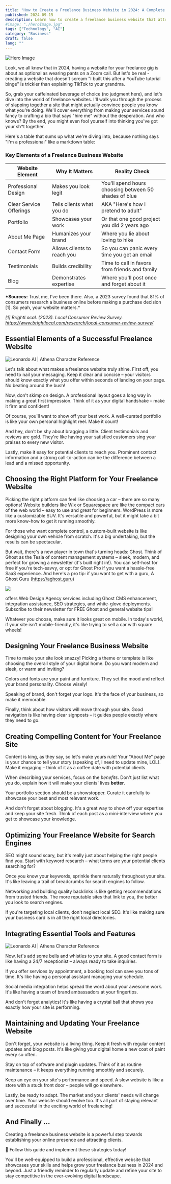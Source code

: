 ```yaml
---
title: "How to Create a Freelance Business Website in 2024: A Complete Guide (Or How to Pretend You're a Real Business)"
published: 2024-09-15
description: Learn how to create a freelance business website that attracts clients and showcases your skills. Follow our step-by-step guide for success in 2024.
#image: "./heroImage.jpg"
tags: ["Technology", "AI"]
category: "Business"
draft: false
lang: ""
---
```


![Hero Image](./heroImage.jpg)

Look, we all know that in 2024, having a website for your freelance gig is about as optional as wearing pants on a Zoom call. But let's be real - creating a website that doesn't scream "I built this after a YouTube tutorial binge" is trickier than explaining TikTok to your grandma.


So, grab your caffeinated beverage of choice (no judgment here), and let's dive into the world of freelance websites. I'll walk you through the process of slapping together a site that might actually convince people you know what you're doing. We'll cover everything from making your services sound fancy to crafting a bio that says "hire me" without the desperation. And who knows? By the end, you might even fool yourself into thinking you've got your sh\*t together.

Here's a table that sums up what we're diving into, because nothing says "I'm a professional" like a markdown table:

### Key Elements of a Freelance Business Website

| Website Element         | Why It Matters              | Reality Check                                         |
| ----------------------- | --------------------------- | ----------------------------------------------------- |
| Professional Design     | Makes you look legit        | You'll spend hours choosing between 50 shades of blue |
| Clear Service Offerings | Tells clients what you do   | AKA "Here's how I pretend to adult"                   |
| Portfolio               | Showcases your work         | Or that one good project you did 2 years ago          |
| About Me Page           | Humanizes your brand        | Where you lie about loving to hike                    |
| Contact Form            | Allows clients to reach you | So you can panic every time you get an email          |
| Testimonials            | Builds credibility          | Time to call in favors from friends and family        |
| Blog                    | Demonstrates expertise      | Where you'll post once and forget about it            |

**\*Sources:** Trust me, I've been there. Also, a 2023 survey found that 81% of consumers research a business online before making a purchase decision [1]. So yeah, your website matters.\*

_[1] BrightLocal. (2023). Local Consumer Review Survey._ *https://www.brightlocal.com/research/local-consumer-review-survey/*

## Essential Elements of a Successful Freelance Website

![Leonardo AI | Athena Character Reference](https://res-2.cloudinary.com/ddicetqs5/image/upload/f_auto,fl_force_strip,q_auto:best/v1/wayfinder-ghost-blog/athena-freelance-site-article-inline-image)

Let's talk about what makes a freelance website truly shine. First off, you need to nail your messaging. Keep it clear and concise – your visitors should know exactly what you offer within seconds of landing on your page. No beating around the bush!

Now, don't skimp on design. A professional layout goes a long way in making a great first impression. Think of it as your digital handshake – make it firm and confident!

Of course, you'll want to show off your best work. A well-curated portfolio is like your own personal highlight reel. Make it count!

And hey, don't be shy about bragging a little. Client testimonials and reviews are gold. They're like having your satisfied customers sing your praises to every new visitor.

Lastly, make it easy for potential clients to reach you. Prominent contact information and a strong call-to-action can be the difference between a lead and a missed opportunity.

## Choosing the Right Platform for Your Freelance Website

Picking the right platform can feel like choosing a car – there are so many options! Website builders like Wix or Squarespace are like the compact cars of the web world – easy to use and great for beginners. WordPress is more like a customizable SUV. It's versatile and powerful, but it might take a bit more know-how to get it running smoothly.

For those who want complete control, a custom-built website is like designing your own vehicle from scratch. It's a big undertaking, but the results can be spectacular.

But wait, there's a new player in town that's turning heads: Ghost. Think of Ghost as the Tesla of content management systems – sleek, modern, and perfect for growing a newsletter (it's built right in!). You can self-host for free if you're tech-savvy, or opt for Ghost Pro if you want a hassle-free SaaS experience. And here's a pro tip: if you want to get with a guru, A Ghost Guru (https://aghost.guru)

![](https://res-4.cloudinary.com/ddicetqs5/image/upload/f_auto,fl_force_strip,q_auto:best/v1/aghost-guru-blog/zero-white-favicon)

offers Web Design Agency services including Ghost CMS enhancement, integration assistance, SEO strategies, and white-glove deployments. Subscribe to their newsletter for FREE Ghost and general website tips!

Whatever you choose, make sure it looks great on mobile. In today's world, if your site isn't mobile-friendly, it's like trying to sell a car with square wheels!

## Designing Your Freelance Business Website

Time to make your site look snazzy! Picking a theme or template is like choosing the overall style of your digital home. Do you want modern and sleek, or warm and inviting?

Colors and fonts are your paint and furniture. They set the mood and reflect your brand personality. Choose wisely!

Speaking of brand, don't forget your logo. It's the face of your business, so make it memorable.

Finally, think about how visitors will move through your site. Good navigation is like having clear signposts – it guides people exactly where they need to go.

## Creating Compelling Content for Your Freelance Site

Content is king, as they say, so let's make yours rule! Your "About Me" page is your chance to tell your story (speaking of, I need to update mine, LOL). Make it engaging – think of it as a coffee date with potential clients.

When describing your services, focus on the _benefits_. Don't just list what you do, explain how it will make your clients' lives **better**.

Your portfolio section should be a showstopper. Curate it carefully to showcase your best and most relevant work.

And don't forget about blogging. It's a great way to show off your expertise and keep your site fresh. Think of each post as a mini-interview where you get to showcase your knowledge.

## Optimizing Your Freelance Website for Search Engines

SEO might sound scary, but it's really just about helping the right people find you. Start with keyword research – what terms are your potential clients searching for?

Once you know your keywords, sprinkle them naturally throughout your site. It's like leaving a trail of breadcrumbs for search engines to follow.

Networking and building quality backlinks is like getting recommendations from trusted friends. The more reputable sites that link to you, the better you look to search engines.

If you're targeting local clients, don't neglect local SEO. It's like making sure your business card is in all the right local directories.

## Integrating Essential Tools and Features

![Leonardo AI | Athena Character Reference](https://res-3.cloudinary.com/ddicetqs5/image/upload/f_auto,fl_force_strip,q_auto:best/v1/wayfinder-ghost-blog/AlbedoBase_XL_A_captivating_techsavvy_woman_Athena_exuding_con_0)

Now, let's add some bells and whistles to your site. A good contact form is like having a 24/7 receptionist – always ready to take inquiries.

If you offer services by appointment, a booking tool can save you tons of time. It's like having a personal assistant managing your schedule.

Social media integration helps spread the word about your awesome work. It's like having a team of brand ambassadors at your fingertips.

And don't forget analytics! It's like having a crystal ball that shows you exactly how your site is performing.

## Maintaining and Updating Your Freelance Website

Don't forget, your website is a living thing. Keep it fresh with regular content updates and blog posts. It's like giving your digital home a new coat of paint every so often.

Stay on top of software and plugin updates. Think of it as routine maintenance – it keeps everything running smoothly and securely.

Keep an eye on your site's performance and speed. A slow website is like a store with a stuck front door – people will go elsewhere.

Lastly, be ready to adapt. The market and your clients' needs will change over time. Your website should evolve too. It's all part of staying relevant and successful in the exciting world of freelancing!

## And Finally ...

Creating a freelance business website is a powerful step towards establishing your online presence and attracting clients.

📖 Follow this guide and implement these strategies today!

You'll be well-equipped to build a professional, effective website that showcases your skills and helps grow your freelance business in 2024 and beyond. Just a friendly reminder to regularly update and refine your site to stay competitive in the ever-evolving digital landscape.
